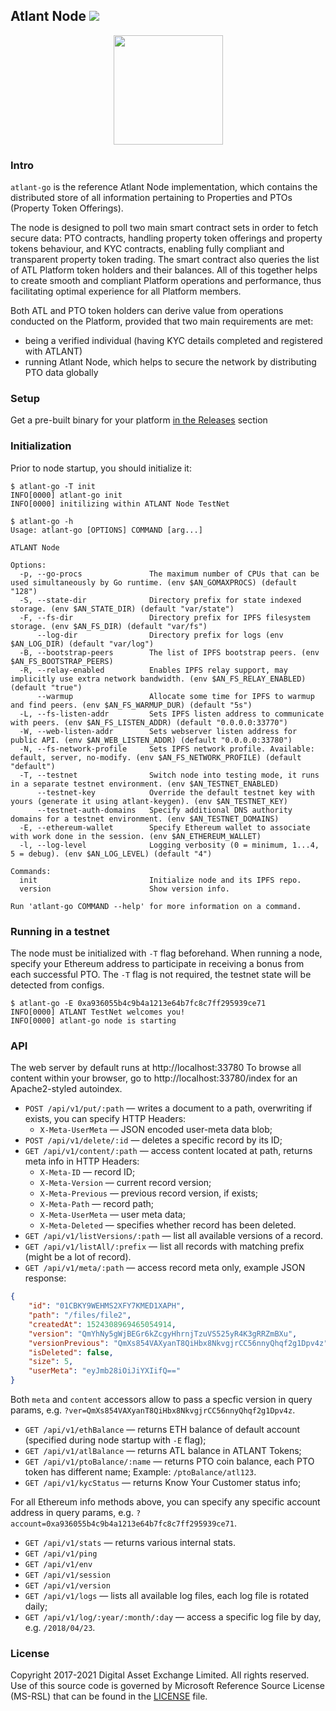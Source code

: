 ## Atlant Node ![](https://img.shields.io/badge/version-1.0.1--rc1-blue.svg)

<p align="center">
<img src="https://avatars3.githubusercontent.com/u/30299272?s=400&u=b11d6a41091e04d7e133a758e6efb917371b981d&v=4" width="175">
</p>

### Intro

`atlant-go` is the reference Atlant Node implementation, which contains the distributed store of all information pertaining to Properties and PTOs (Property Token Offerings).

The node is designed to poll two main smart contract sets in order to fetch secure data: PTO contracts, handling property token offerings and property tokens behaviour, and KYC contracts, enabling fully compliant and transparent property token trading. The smart contract also queries the list of ATL Platform token holders and their balances.
All of this together helps to create smooth and compliant Platform operations and performance, thus facilitating optimal experience for all Platform members.

Both ATL and PTO token holders can derive value from operations conducted on the Platform, provided that two main requirements are met: 
- being a verified individual (having KYC details completed and registered with ATLANT)
- running Atlant Node, which helps to secure the network by distributing PTO data globally

### Setup

Get a pre-built binary for your platform [in the Releases](https://github.com/AtlantPlatform/atlant-node/releases) section

### Initialization

Prior to node startup, you should initialize it:

```
$ atlant-go -T init
INFO[0000] atlant-go init
INFO[0000] initilizing within ATLANT Node TestNet

$ atlant-go -h
Usage: atlant-go [OPTIONS] COMMAND [arg...]

ATLANT Node

Options:
  -p, --go-procs               The maximum number of CPUs that can be used simultaneously by Go runtime. (env $AN_GOMAXPROCS) (default "128")
  -S, --state-dir              Directory prefix for state indexed storage. (env $AN_STATE_DIR) (default "var/state")
  -F, --fs-dir                 Directory prefix for IPFS filesystem storage. (env $AN_FS_DIR) (default "var/fs")
      --log-dir                Directory prefix for logs (env $AN_LOG_DIR) (default "var/log")
  -B, --bootstrap-peers        The list of IPFS bootstrap peers. (env $AN_FS_BOOTSTRAP_PEERS)
  -R, --relay-enabled          Enables IPFS relay support, may implicitly use extra network bandwidth. (env $AN_FS_RELAY_ENABLED) (default "true")
      --warmup                 Allocate some time for IPFS to warmup and find peers. (env $AN_FS_WARMUP_DUR) (default "5s")
  -L, --fs-listen-addr         Sets IPFS listen address to communicate with peers. (env $AN_FS_LISTEN_ADDR) (default "0.0.0.0:33770")
  -W, --web-listen-addr        Sets webserver listen address for public API. (env $AN_WEB_LISTEN_ADDR) (default "0.0.0.0:33780")
  -N, --fs-network-profile     Sets IPFS network profile. Available: default, server, no-modify. (env $AN_FS_NETWORK_PROFILE) (default "default")
  -T, --testnet                Switch node into testing mode, it runs in a separate testnet environment. (env $AN_TESTNET_ENABLED)
      --testnet-key            Override the default testnet key with yours (generate it using atlant-keygen). (env $AN_TESTNET_KEY)
      --testnet-auth-domains   Specify additional DNS authority domains for a testnet environment. (env $AN_TESTNET_DOMAINS)
  -E, --ethereum-wallet        Specify Ethereum wallet to associate with work done in the session. (env $AN_ETHEREUM_WALLET)
  -l, --log-level              Logging verbosity (0 = minimum, 1...4, 5 = debug). (env $AN_LOG_LEVEL) (default "4")

Commands:
  init                         Initialize node and its IPFS repo.
  version                      Show version info.

Run 'atlant-go COMMAND --help' for more information on a command.
```

### Running in a testnet

The node must be initialized with `-T` flag beforehand. When running a node, specify your Ethereum address to participate in receiving a bonus from each successful PTO. The `-T` flag is not required, the testnet state will be detected from configs.

```
$ atlant-go -E 0xa936055b4c9b4a1213e64b7fc8c7ff295939ce71
INFO[0000] ATLANT TestNet welcomes you!
INFO[0000] atlant-go node is starting
```

### API

The web server by default runs at http://localhost:33780
To browse all content within your browser, go to http://localhost:33780/index for an Apache2-styled autoindex.

* `POST /api/v1/put/:path` — writes a document to a path, overwriting if exists, you can specify HTTP Headers:
    - `X-Meta-UserMeta` — JSON encoded user-meta data blob;
* `POST /api/v1/delete/:id` — deletes a specific record by its ID;
* `GET /api/v1/content/:path` — access content located at path, returns meta info in HTTP Headers:
    - `X-Meta-ID` — record ID;
    - `X-Meta-Version` — current record version;
    - `X-Meta-Previous` — previous record version, if exists;
    - `X-Meta-Path` — record path;
    - `X-Meta-UserMeta` — user meta data;
    - `X-Meta-Deleted` — specifies whether record has been deleted.
* `GET /api/v1/listVersions/:path` — list all available versions of a record.
* `GET /api/v1/listAll/:prefix` — list all records with matching prefix (might be a lot of record).
* `GET /api/v1/meta/:path` — access record meta only, example JSON response:
```json
{
    "id": "01CBKY9WEHMS2XFY7KMED1XAPH",
    "path": "/files/file2",
    "createdAt": 1524308969465054914,
    "version": "QmYhNy5gWjBEGr6kZcgyHhrnjTzuVS525yR4K3gRRZmBXu",
    "versionPrevious": "QmXs854VAXyanT8QiHbx8NkvgjrCC56nnyQhqf2g1Dpv4z",
    "isDeleted": false,
    "size": 5,
    "userMeta": "eyJmb28iOiJiYXIifQ=="
}
```

Both `meta` and `content` accessors allow to pass a specfic version in query params, e.g. `?ver=QmXs854VAXyanT8QiHbx8NkvgjrCC56nnyQhqf2g1Dpv4z`.

* `GET /api/v1/ethBalance` — returns ETH balance of default account (specified during node startup with `-E` flag);
* `GET /api/v1/atlBalance` — returns ATL balance in ATLANT Tokens;
* `GET /api/v1/ptoBalance/:name` — returns PTO coin balance, each PTO token has different name; Example: `/ptoBalance/atl123`.
* `GET /api/v1/kycStatus` — returns Know Your Customer status info;

For all Ethereum info methods above, you can specify any specific account address in query params, e.g. `?account=0xa936055b4c9b4a1213e64b7fc8c7ff295939ce71`.

* `GET /api/v1/stats` — returns various internal stats.
* `GET /api/v1/ping`
* `GET /api/v1/env`
* `GET /api/v1/session`
* `GET /api/v1/version`
* `GET /api/v1/logs` — lists all available log files, each log file is rotated daily;
* `GET /api/v1/log/:year/:month/:day` — access a specific log file by day, e.g. `/2018/04/23`.

### License

Copyright 2017-2021 Digital Asset Exchange Limited. All rights reserved.
Use of this source code is governed by Microsoft Reference Source
License (MS-RSL) that can be found in the [LICENSE](/LICENSE.md/LICENSE.md) file.
